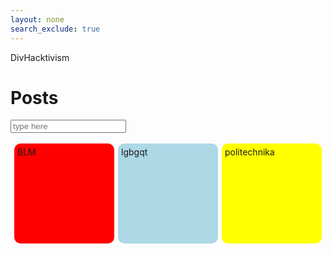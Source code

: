 ```yaml
---
layout: none
search_exclude: true
---
```

DivHacktivism
# Posts

<html lang="en">
<head>
    <meta charset="UTF-8">
    <meta name="viewport" content="width=device-width, initial-scale=1.0">
    <title>Document</title>
</head>
<body>
    <input id="searchbar" class="searchbar" type="text" placeholder="type here">
    <br><br>
    <div class="container">
        <div class="square" style="background-color: red;">BLM</div>
        <div class="square" style="background-color: lightblue;">lgbgqt</div>
        <div class="square" style="background-color: yellow;">politechnika</div>
    </div>
</body>
</html>

<style>
    .square {
    width: 150px;
    height: 150px;
    border-radius: 10px;
    padding:5px;
    }

    .container {
        display:flex;
        align-items: center;
        justify-content: space-evenly;
    }
</style>

<script>
    let form = document.querySelector("#searchbar")
    form.addEventListener("keyup", search)
    function search() {
        let input = form.value.toUpperCase();
        console.log(input);
        let squares = document.getElementsByClassName("square");
        for(square of squares) {
            let topic = square.textContent.toUpperCase();
            if(topic.indexOf(input) > -1) {
                square.style.display = "";
            }
            else {
                square.style.display = "none";
            }
        }
    }
</script>